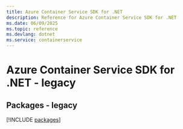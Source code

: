 ```yaml
---
title: Azure Container Service SDK for .NET
description: Reference for Azure Container Service SDK for .NET
ms.date: 06/09/2025
ms.topic: reference
ms.devlang: dotnet
ms.service: containerservice
---
```

# Azure Container Service SDK for .NET - legacy
## Packages - legacy
[!INCLUDE [packages](container-service-index.md)]